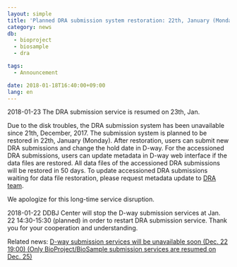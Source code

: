 ```yaml
---
layout: simple
title: 'Planned DRA submission system restoration: 22th, January (Monday)<br><span class="red">2018-01-23 The DRA submission service is resumed on 23th, Jan.</span>'
category: news
db:
  - bioproject
  - biosample
  - dra

tags:
  - Announcement

date: 2018-01-18T16:40:00+09:00
lang: en
---
```


<p><span class="red">2018-01-23 The DRA submission service is resumed on 23th, Jan.</span></p>

<p>Due to the disk troubles, the DRA submission system has been unavailable since 21th, December, 2017. The submission system is planned to be restored in 22th, January (Monday). After restoration, users can submit new DRA submissions and change the hold date in D-way. For the accessioned DRA submissions, users can update metadata in D-way web interface if the data files are restored. All data files of the accessioned DRA submissions will be restored in 50 days. To update accessioned DRA submissions waiting for data file restoration, please request metadata update to <a href="/contact-e.html">DRA team</a>.</p>

<p>We apologize for this long-time service disruption.</p>

<p><span class="red">2018-01-22 DDBJ Center will stop the D-way submission services at Jan. 22 14:30-15:30 (planned) in order to restart DRA submission service. Thank you for your cooperation and understanding.</span></p>

<p>Related news: <a href="/news/en/2017-12-22-e.html">D-way submission services will be unavailable soon (Dec. 22 19:00) (Only BioProject/BioSample submission services are resumed on Dec. 25)</a></p>

